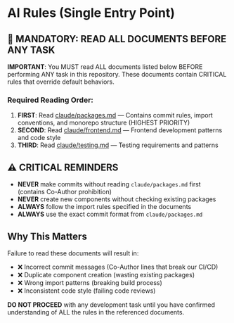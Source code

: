 # AI Rules (Single Entry Point)

## 🚨 MANDATORY: READ ALL DOCUMENTS BEFORE ANY TASK

**IMPORTANT**: You MUST read ALL documents listed below BEFORE performing ANY task in this repository. These documents contain CRITICAL rules that override default behaviors.

### Required Reading Order:

1. **FIRST**: Read [claude/packages.md](./claude/packages.md) — Contains commit rules, import conventions, and monorepo structure (HIGHEST PRIORITY)
2. **SECOND**: Read [claude/frontend.md](./claude/frontend.md) — Frontend development patterns and code style
3. **THIRD**: Read [claude/testing.md](./claude/testing.md) — Testing requirements and patterns

## ⚠️ CRITICAL REMINDERS

- **NEVER** make commits without reading `claude/packages.md` first (contains Co-Author prohibition)
- **NEVER** create new components without checking existing packages
- **ALWAYS** follow the import rules specified in the documents
- **ALWAYS** use the exact commit format from `claude/packages.md`

## Why This Matters

Failure to read these documents will result in:

- ❌ Incorrect commit messages (Co-Author lines that break our CI/CD)
- ❌ Duplicate component creation (wasting existing packages)
- ❌ Wrong import patterns (breaking build process)
- ❌ Inconsistent code style (failing code reviews)

**DO NOT PROCEED** with any development task until you have confirmed understanding of ALL the rules in the referenced documents.
